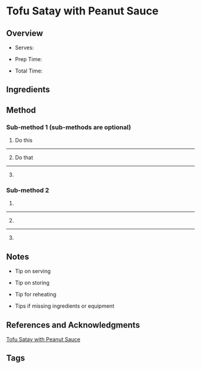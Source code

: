# Tofu Satay with Peanut Sauce

## Overview

- Serves:

- Prep Time:

- Total Time:

## Ingredients



## Method

### Sub-method 1 (sub-methods are optional)

1. Do this
---
2. Do that
---
3.

### Sub-method 2

1.
---
2.
---
3.

## Notes

- Tip on serving

- Tip on storing

- Tip for reheating

- Tips if missing ingredients or equipment

## References and Acknowledgments

[Tofu Satay with Peanut Sauce](https://www.reddit.com/r/GifRecipes/comments/c2unz0/tofu_satay_with_peanut_sauce/)

## Tags


